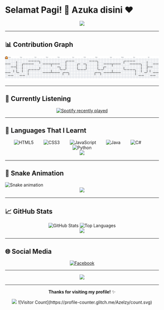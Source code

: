 # Selamat Pagi! 🌄 Azuka disini ❤️

<div align="center">
  <img height="350" src="https://media1.tenor.com/m/eaNIf0hiKPkAAAAd/nichijou-selamat-pagi.gif" />
</div>

---

## 📊 Contribution Graph

<picture>
  <source media="(prefers-color-scheme: dark)" srcset="https://raw.githubusercontent.com/Azelzy/Azelzy/output/pacman-contribution-graph-dark.svg">
  <source media="(prefers-color-scheme: light)" srcset="https://raw.githubusercontent.com/Azelzy/Azelzy/output/pacman-contribution-graph.svg">
  <img alt="pacman contribution graph" src="https://raw.githubusercontent.com/Azelzy/Azelzy/output/pacman-contribution-graph.svg">
</picture>

---

## 🎵 Currently Listening

<div align="center">
  <a href="https://open.spotify.com/user/vgwrcri8ooj60jht8vi85o1u6">
    <img src="https://spotify-recently-played-readme.vercel.app/api?user=vgwrcri8ooj60jht8vi85o1u6&count=1&unique=true" alt="Spotify recently played" />
  </a>
</div>

---

## 📖 Languages That I Learnt

<div align="center">
  <img src="https://cdn.jsdelivr.net/gh/devicons/devicon/icons/html5/html5-original.svg" height="50" alt="HTML5" />
  <img width="25" />
  <img src="https://cdn.jsdelivr.net/gh/devicons/devicon/icons/css3/css3-original.svg" height="50" alt="CSS3" />
  <img width="25" />
  <img src="https://cdn.jsdelivr.net/gh/devicons/devicon/icons/javascript/javascript-original.svg" height="50" alt="JavaScript" />
  <img width="25" />
  <img src="https://cdn.jsdelivr.net/gh/devicons/devicon/icons/java/java-original.svg" height="50" alt="Java" />
  <img width="25" />
  <img src="https://cdn.jsdelivr.net/gh/devicons/devicon/icons/csharp/csharp-original.svg" height="50" alt="C#" />
  <img width="25" />
  <img src="https://cdn.jsdelivr.net/gh/devicons/devicon/icons/python/python-original.svg" height="50" alt="Python" />
</div>

<div align="center">
  <img height="350" src="https://media1.tenor.com/m/S-Co5OMRptUAAAAd/miku-hatsune-miku.gif" />
</div>

---

## 🐍 Snake Animation

<img src="https://raw.githubusercontent.com/Azelzy/Azelzy/output/snake.svg" alt="Snake animation" />

<div align="center">
  <img height="200" src="https://media.tenor.com/d5INxd32FoMAAAAi/triple-baka-miku.gif" />
</div>

---

## 📈 GitHub Stats

<div align="center">
  <img src="https://github-readme-stats.vercel.app/api?username=Azelzy&hide_title=false&hide_rank=false&show_icons=true&include_all_commits=true&count_private=true&disable_animations=false&theme=dracula&locale=en&hide_border=false&order=1" height="150" alt="GitHub Stats" />
  <img src="https://github-readme-stats.vercel.app/api/top-langs?username=Azelzy&locale=en&hide_title=false&layout=compact&card_width=320&langs_count=5&theme=dracula&hide_border=false&order=2" height="150" alt="Top Languages" />
</div>

<div align="center">
  <img height="200" src="https://media1.tenor.com/m/UgaBePi8TxgAAAAC/kasane-teto-teto.gif" />
</div>

---

## 🌐 Social Media

<div align="center">
  <a href="YOUR_FACEBOOK_LINK_HERE">
    <img src="https://raw.githubusercontent.com/maurodesouza/profile-readme-generator/master/src/assets/icons/social/facebook/default.svg" width="52" height="40" alt="Facebook" />
  </a>
</div>

---

<div align="center">
  <img height="400" src="https://media1.tenor.com/m/lPxty4wa4nEAAAAd/bekasi-indonesia.gif" />
</div>

---

<div align="center">
  
**Thanks for visiting my profile!** ✨
<div align="center">
<img height="200" src="https://media.tenor.com/ouQzDmgC9CwAAAAi/miku-vocaloid.gif" />
![Visitor Count](https://profile-counter.glitch.me/Azelzy/count.svg)

</div>

